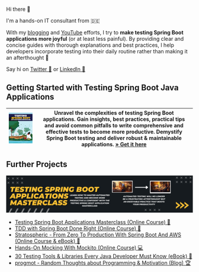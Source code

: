 Hi there 👋

I'm a hands-on IT consultant from 🇩🇪

With my [blogging](https://rieckpil.de) and [YouTube](https://www.youtube.com/c/rieckpil) efforts, I try to **make testing Spring Boot applications more joyful** (or at least less painful). By providing clear and concise guides with thorough explanations and best practices, I help developers incorporate testing into their daily routine rather than making it an afterthought 🧪

Say hi on [Twitter 🐥](https://twitter.com/rieckpil) or [LinkedIn 👔](https://www.linkedin.com/in/rieckpil/)

## Getting Started with Testing Spring Boot Java Applications

| <a><img src="/resources/testing-spring-boot-applications-demystified-book.webp" width="400" alt="Testing Spring Boot Applications Demystified"/></a> | Unravel the complexities of testing Spring Boot applications. Gain insights, best practices, practical tips and avoid common pitfalls to write comprehensive and effective tests to become more productive. Demystify Spring Boot testing and deliver robust & maintainable applications. <a href="https://rieckpil.de/testing-spring-boot-applications-demystified/?utm_source=github&utm_medium=banner&utm_campaign=rieckpil-github-profile">» Get it here</a> |
| ------------- | ------------- |

## Further Projects

<p align="center">
  <a href="https://rieckpil.de/testing-spring-boot-applications-masterclass/?utm_source=github&utm_medium=banner&utm_campaign=rieckpil-github-profile">
    <img src="/resources/tsbam-detailed-offer-lbl.png" width="1200" alt="Testing Spring Boot Applications Demystified"/>
  </a>
</p>

- [Testing Spring Boot Applications Masterclass (Online Course) 🍃](https://rieckpil.de/testing-spring-boot-applications-masterclass/?utm_source=github&utm_medium=banner&utm_campaign=rieckpil-github-profile)
- [TDD with Spring Boot Done Right (Online Course) 🧪](https://rieckpil.de/tdd-with-spring-boot-done-right/)
- [Stratospheric - From Zero To Production With Spring Boot And AWS (Online Course & eBook) 🚀](https://stratospheric.dev?utm_source=github&utm_medium=banner&utm_campaign=rieckpil-github-profile)
- [Hands-On Mocking With Mockito (Online Course) 💻](https://rieckpil.de/hands-on-mocking-with-mockito-online-course/?utm_source=github&utm_medium=banner&utm_campaign=rieckpil-github-profile)
- [30 Testing Tools & Libraries Every Java Developer Must Know (eBook) 📖](https://rieckpil.de/testing-tools-and-libraries-every-java-developer-must-know/?utm_source=github&utm_medium=banner&utm_campaign=rieckpil-github-profile)
- [progmot - Random Thoughts about Programming & Motivation (Blog) 🏆](https://progmot.com?utm_source=github&utm_medium=banner&utm_campaign=rieckpil-github-profile)
